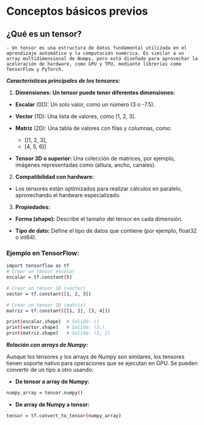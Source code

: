 # Conceptos básicos previos

## ¿Qué es un tensor?

    - Un tensor es una estructura de datos fundamental utilizada en el aprendizaje automático y la computación numérica. Es similar a un array multidimensional de Numpy, pero está diseñado para aprovechar la aceleración de hardware, como GPU y TPU, mediante librerías como TensorFlow y PyTorch.

***Características principales de los tensores:***

1. **Dimensiones: Un tensor puede tener diferentes dimensiones:**

- **Escalar** (0D): Un solo valor, como un número (3 o -7.5).

- **Vector** (1D): Una lista de valores, como [1, 2, 3].

- **Matriz** (2D): Una tabla de valores con filas y columnas, como:
    -    [[1, 2, 3],
    -    [4, 5, 6]]

- **Tensor 3D o superior:** Una colección de matrices, por ejemplo, imágenes representadas como (altura, ancho, canales).

2. **Compatibilidad con hardware:**
- Los tensores están optimizados para realizar cálculos en paralelo, aprovechando el hardware especializado.

3. **Propiedades:**

- **Forma (shape):** Describe el tamaño del tensor en cada dimensión.

- **Tipo de dato:** Define el tipo de datos que contiene (por ejemplo, float32 o int64).

### Ejemplo en TensorFlow:
```bash
import tensorflow as tf
# Crear un tensor escalar
escalar = tf.constant(5)

# Crear un tensor 1D (vector)
vector = tf.constant([1, 2, 3])

# Crear un tensor 2D (matriz)
matriz = tf.constant([[1, 2], [3, 4]])

print(escalar.shape)  # Salida: ()
print(vector.shape)   # Salida: (3,)
print(matriz.shape)   # Salida: (2, 2)
```

***Relación con arrays de Numpy:***

Aunque los tensores y los arrays de Numpy son similares, los tensores tienen soporte nativo para operaciones que se ejecutan en GPU. Se pueden convertir de un tipo a otro usando:

- **De tensor a array de Numpy:**
```bash
numpy_array = tensor.numpy()
```

- **De array de Numpy a tensor:**
```bash
tensor = tf.convert_to_tensor(numpy_array)
```